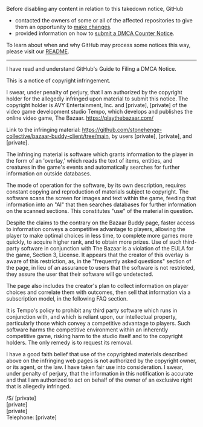 Before disabling any content in relation to this takedown notice, GitHub
- contacted the owners of some or all of the affected repositories to give them an opportunity to [make changes](https://docs.github.com/en/github/site-policy/dmca-takedown-policy#a-how-does-this-actually-work).
- provided information on how to [submit a DMCA Counter Notice](https://docs.github.com/en/articles/guide-to-submitting-a-dmca-counter-notice).

To learn about when and why GitHub may process some notices this way, please visit our [README](https://github.com/github/dmca/blob/master/README.md#anatomy-of-a-takedown-notice).

---

I have read and understand GitHub's Guide to Filing a DMCA Notice.

This is a notice of copyright infringement. 

I swear, under penalty of perjury, that I am authorized by the copyright holder for the allegedly infringed upon material to submit this notice. The copyright holder is AVY Entertainment, Inc. and [private], [private] of the video game development studio Tempo, which develops and publishes the online video game, The Bazaar. https://playthebazaar.com/

Link to the infringing material: https://github.com/stonehenge-collective/bazaar-buddy-client/tree/main, by users [private], [private], and [private].

The infringing material is software which grants information to the player in the form of an 'overlay,' which reads the text of items, entities, and creatures in the game's events and automatically searches for further information on outside databases. 

The mode of operation for the software, by its own description, requires constant copying and reproduction of materials subject to copyright. The software scans the screen for images and text within the game, feeding that information into an "AI" that then searches databases for further information on the scanned sections. This constitutes "use" of the material in question.

Despite the claims to the contrary on the Bazaar Buddy page, faster access to information conveys a competitive advantage to players, allowing the player to make optimal choices in less time, to complete more games more quickly, to acquire higher rank, and to obtain more prizes. Use of such third-party software in conjunction with The Bazaar is a violation of the EULA for the game, Section 3, License. It appears that the creator of this overlay is aware of this restriction, as, in the "frequently asked questions" section of the page, in lieu of an assurance to users that the software is not restricted, they assure the user that their software will go undetected.

The page also includes the creator's plan to collect information on player choices and correlate them with outcomes, then sell that information via a subscription model, in the following FAQ section.

It is Tempo's policy to prohibit any third party software which runs in conjunction with, and which is reliant upon, our intellectual property, particularly those which convey a competitive advantage to players. Such software harms the competitive environment within an inherently competitive game, risking harm to the studio itself and to the copyright holders.   The only remedy is to request its removal.

I have a good faith belief that use of the copyrighted materials described above on the infringing web pages is not authorized by the copyright owner, or its agent, or the law. I have taken fair use into consideration.  I swear, under penalty of perjury, that the information in this notification is accurate and that I am authorized to act on behalf of the owner of an exclusive right that is allegedly infringed.

/S/ [private]  
[private]  
[private]  
Telephone: [private]  
